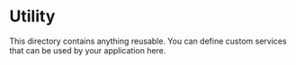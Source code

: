 # Utility
This directory contains anything reusable. You can define custom services that can be used by your application here.